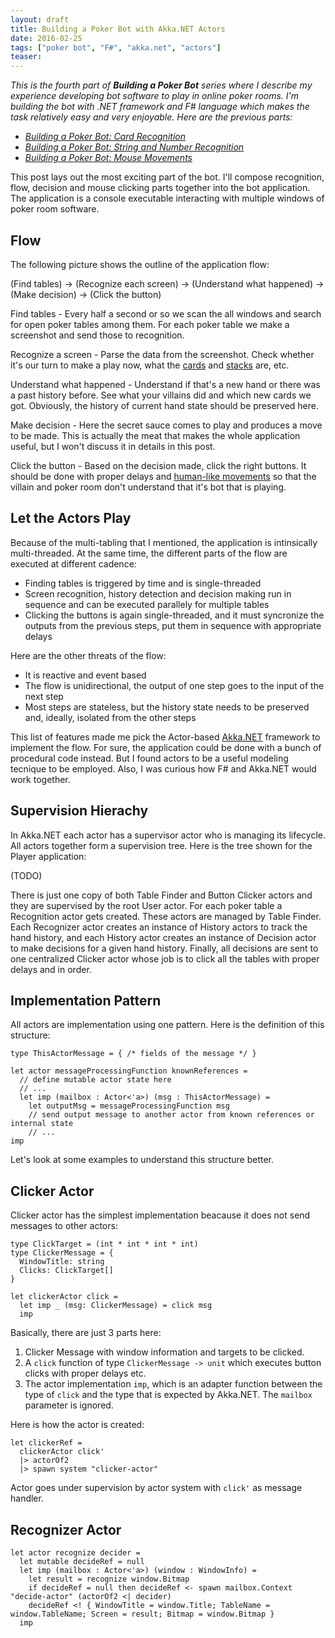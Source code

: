 ```yaml
---
layout: draft
title: Building a Poker Bot with Akka.NET Actors
date: 2016-02-25
tags: ["poker bot", "F#", "akka.net", "actors"]
teaser: 
---
```


*This is the fourth part of **Building a Poker Bot** series where I describe my experience developing bot software 
to play in online poker rooms. I'm building the bot with .NET framework and F# language which makes the task relatively 
easy and very enjoyable. Here are the previous parts:*

- [*Building a Poker Bot: Card Recognition*](http://mikhail.io/2016/02/building-a-poker-bot-card-recognition/)
- [*Building a Poker Bot: String and Number Recognition*](http://mikhail.io/2016/02/building-a-poker-bot-string-recognition/)
- [*Building a Poker Bot: Mouse Movements*](http://mikhail.io/2016/03/building-a-poker-bot-mouse-movements/)

This post lays out the most exciting part of the bot. I'll compose recognition, flow, decision and mouse clicking
parts together into the bot application. The application is a console executable interacting with multiple 
windows of poker room software.

Flow
----

The following picture shows the outline of the application flow:

(Find tables) -> (Recognize each screen) -> (Understand what happened) -> (Make decision) -> (Click the button)

Find tables - Every half a second or so we scan the all windows and search for open poker tables among them.
For each poker table we make a screenshot and send those to recognition.

Recognize a screen - Parse the data from the screenshot. Check whether it's our turn to make a play now, what
the [cards](http://mikhail.io/2016/02/building-a-poker-bot-card-recognition/) and 
[stacks](http://mikhail.io/2016/02/building-a-poker-bot-string-recognition/) are, etc.

Understand what happened - Understand if that's a new hand or there was a past history before. See
what your villains did and which new cards we got. Obviously, the history of current hand state should be 
preserved here.

Make decision - Here the secret sauce comes to play and produces a move to be made. This is actually the meat
that makes the whole application useful, but I won't discuss it in details in this post.

Click the button - Based on the decision made, click the right buttons. It should be done with proper delays
and [human-like movements](http://mikhail.io/2016/03/building-a-poker-bot-mouse-movements/) so that the villain
and poker room don't understand that it's bot that is playing.

Let the Actors Play
-------------------

Because of the multi-tabling that I mentioned, the application is intinsically multi-threaded. At the same time,
the different parts of the flow are executed at different cadence:

- Finding tables is triggered by time and is single-threaded
- Screen recognition, history detection and decision making run in sequence and can be executed parallely
for multiple tables
- Clicking the buttons is again single-threaded, and it must syncronize the outputs from the previous steps,
put them in sequence with appropriate delays

Here are the other threats of the flow:

- It is reactive and event based
- The flow is unidirectional, the output of one step goes to the input of the next step
- Most steps are stateless, but the history state needs to be preserved and, ideally, isolated from the other
steps

This list of features made me pick the Actor-based [Akka.NET](http://getakka.net) framework to implement the flow.
For sure, the application could be done with a bunch of procedural code instead. But I found actors to be
a useful modeling tecnique to be employed. Also, I was curious how F# and Akka.NET would work together.

Supervision Hierachy
--------------------

In Akka.NET each actor has a supervisor actor who is managing its lifecycle. All actors together form a
supervision tree. Here is the tree shown for the Player application:

(TODO)

There is just one copy of both Table Finder and Button Clicker actors and they are supervised by the root
User actor. For each poker table a Recognition actor gets created. These actors are managed by Table 
Finder. Each Recognizer actor creates an instance of History actors to track the hand history, and each
History actor creates an instance of Decision actor to make decisions for a given hand history. Finally,
all decisions are sent to one centralized Clicker actor whose job is to click all the tables with proper
delays and in order.

Implementation Pattern
----------------------

All actors are implementation using one pattern. Here is the definition of this structure:

    type ThisActorMessage = { /* fields of the message */ }

    let actor messageProcessingFunction knownReferences =
      // define mutable actor state here
      // ...
      let imp (mailbox : Actor<'a>) (msg : ThisActorMessage) =    
        let outputMsg = messageProcessingFunction msg
        // send output message to another actor from known references or internal state
        // ...
    imp

Let's look at some examples to understand this structure better.

Clicker Actor
-------------

Clicker actor has the simplest implementation beacause it does not send messages to other actors:

    type ClickTarget = (int * int * int * int)
    type ClickerMessage = {
      WindowTitle: string
      Clicks: ClickTarget[]
    }

    let clickerActor click =
      let imp _ (msg: ClickerMessage) = click msg
      imp

Basically, there are just 3 parts here:

1. Clicker Message with window information and targets to be clicked.
2. A `click` function of type `ClickerMessage -> unit` which executes button clicks with proper
delays etc.
3. The actor implementation `imp`, which is an adapter function between the type of `click` and the type 
that is expected by Akka.NET. The `mailbox` parameter is ignored.

Here is how the actor is created:

    let clickerRef = 
      clickerActor click'
      |> actorOf2 
      |> spawn system "clicker-actor"

Actor goes under supervision by actor system with `click'` as message handler.

Recognizer Actor
----------------

    let actor recognize decider =
      let mutable decideRef = null
      let imp (mailbox : Actor<'a>) (window : WindowInfo) =
        let result = recognize window.Bitmap
        if decideRef = null then decideRef <- spawn mailbox.Context "decide-actor" (actorOf2 <| decider)
        decideRef <! { WindowTitle = window.Title; TableName = window.TableName; Screen = result; Bitmap = window.Bitmap }
      imp